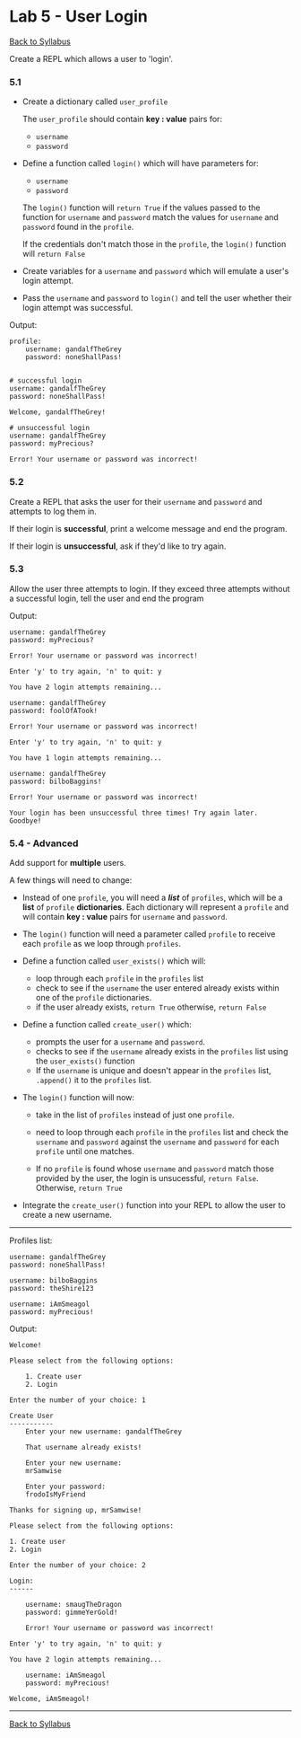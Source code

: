 # <a id="top"></a>Lab 5 - User Login

[Back to Syllabus](https://github.com/PdxCodeGuild/Programming102#top)

Create a REPL which allows a user to 'login'. 

### **5.1**

- Create a dictionary called `user_profile`

    The `user_profile` should contain **key : value** pairs for:

    - `username`
    - `password`

- Define a function called `login()` which will have parameters for:
  -  `username`
  -  `password`

    The `login()` function will `return True` if the values passed to the function for `username` and `password` match the values for `username` and `password` found in the `profile`. 
    
    If the credentials don't match those in the `profile`, the `login()` function will `return False`

- Create variables for a `username` and `password` which will emulate a user's login attempt. 

- Pass the `username` and `password` to `login()` and tell the user whether their login attempt was successful.

Output:
    
    profile:
        username: gandalfTheGrey
        password: noneShallPass!


    # successful login
    username: gandalfTheGrey
    password: noneShallPass!

    Welcome, gandalfTheGrey!

    # unsuccessful login
    username: gandalfTheGrey
    password: myPrecious?

    Error! Your username or password was incorrect!

### **5.2**

Create a REPL that asks the user for their `username` and `password` and attempts to log them in. 

If their login is **successful**, print a welcome message and end the program.

If their login is **unsuccessful**, ask if they'd like to try again.

### **5.3**

Allow the user three attempts to login. If they exceed three attempts without a successful login, tell the user and end the program

Output:

    username: gandalfTheGrey
    password: myPrecious?

    Error! Your username or password was incorrect!

    Enter 'y' to try again, 'n' to quit: y

    You have 2 login attempts remaining...

    username: gandalfTheGrey
    password: foolOfATook!

    Error! Your username or password was incorrect!

    Enter 'y' to try again, 'n' to quit: y

    You have 1 login attempts remaining...

    username: gandalfTheGrey
    password: bilboBaggins!

    Error! Your username or password was incorrect!

    Your login has been unsuccessful three times! Try again later. Goodbye!


### **5.4 - Advanced**

Add support for **multiple** users.

A few things will need to change:

- Instead of one `profile`, you will need a ***list*** of `profiles`, which will be a **list** of `profile` **dictionaries**. Each dictionary will represent a `profile` and will contain **key : value** pairs for `username` and `password`.
  
- The `login()` function will need a parameter called `profile` to receive each `profile` as we loop through `profiles`.

- Define a function called `user_exists()` which will:
  - loop through each `profile` in the `profiles` list
  - check to see if the `username` the user entered already exists within one of the `profile` dictionaries.
  - if the user already exists, `return True` otherwise, `return False`

- Define a function called `create_user()` which:
  -  prompts the user for a `username` and `password`. 
  -  checks to see if the `username` already exists in the `profiles` list using the  `user_exists()` function
  -  If the `username` is unique and doesn't appear in the `profiles` list, `.append()` it to the `profiles` list. 

- The `login()` function will now:
  -  take in the list of `profiles` instead of just one `profile`.
  
  - need to loop through each `profile` in the `profiles` list and check the `username` and `password` against the `username` and `password` for each `profile` until one matches.
  
  - If no `profile` is found whose `username` and `password` match those provided by the user, the login is unsucessful, `return False`. Otherwise, `return True`

- Integrate the `create_user()` function into your REPL to allow the user to create a new username. 

---

Profiles list:
    
    username: gandalfTheGrey
    password: noneShallPass!

    username: bilboBaggins
    password: theShire123

    username: iAmSmeagol
    password: myPrecious!

    
Output:

    Welcome! 
    
    Please select from the following options:

        1. Create user
        2. Login

    Enter the number of your choice: 1

    Create User
    -----------
        Enter your new username: gandalfTheGrey

        That username already exists!

        Enter your new username:
        mrSamwise

        Enter your password: 
        frodoIsMyFriend

    Thanks for signing up, mrSamwise!

    Please select from the following options:

    1. Create user
    2. Login

    Enter the number of your choice: 2

    Login:
    ------

        username: smaugTheDragon
        password: gimmeYerGold!

        Error! Your username or password was incorrect!

    Enter 'y' to try again, 'n' to quit: y

    You have 2 login attempts remaining...

        username: iAmSmeagol
        password: myPrecious!

    Welcome, iAmSmeagol!

---

[Back to Syllabus](https://github.com/PdxCodeGuild/Programming102#top)